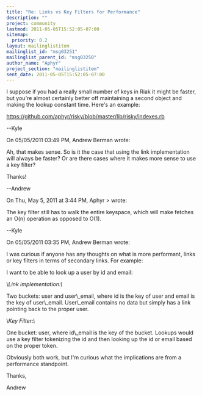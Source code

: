 ```yaml
---
title: "Re: Links vs Key Filters for Performance"
description: ""
project: community
lastmod: 2011-05-05T15:52:05-07:00
sitemap:
  priority: 0.2
layout: mailinglistitem
mailinglist_id: "msg03251"
mailinglist_parent_id: "msg03250"
author_name: "Aphyr"
project_section: "mailinglistitem"
sent_date: 2011-05-05T15:52:05-07:00
---
```



I suppose if you had a really small number of keys in Riak it might be 
faster, but you're almost certainly better off maintaining a second 
object and making the lookup constant time. Here's an example:


https://github.com/aphyr/risky/blob/master/lib/risky/indexes.rb

--Kyle

On 05/05/2011 03:49 PM, Andrew Berman wrote:

Ah, that makes sense. So is it the case that using the link
implementation will always be faster? Or are there cases where it makes
more sense to use a key filter?

Thanks!

--Andrew

On Thu, May 5, 2011 at 3:44 PM, Aphyr &gt; wrote:

 The key filter still has to walk the entire keyspace, which will
 make fetches an O(n) operation as opposed to O(1).

 --Kyle


 On 05/05/2011 03:35 PM, Andrew Berman wrote:

 I was curious if anyone has any thoughts on what is more performant,
 links or key filters in terms of secondary links. For example:

 I want to be able to look up a user by id and email:

 \\*Link implementation:\\*

 Two buckets: user and user\\_email, where id is the key of user
 and email
 is the key of user\\_email. User\\_email contains no data but
 simply has a
 link pointing back to the proper user.

 \\*Key Filter:\\*

 One bucket: user, where id\\_email is the key of the bucket. Lookups
 would use a key filter tokenizing the id and then looking up the
 id or
 email based on the proper token.

 Obviously both work, but I'm curious what the implications are
 from a
 performance standpoint.

 Thanks,

 Andrew

